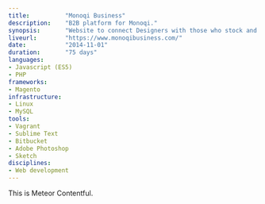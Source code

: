 ```yaml
---
title: 			"Monoqi Business"
description:	"B2B platform for Monoqi."
synopsis:		"Website to connect Designers with those who stock and sell their products."
liveurl:		"https://www.monoqibusiness.com/"
date:			"2014-11-01"
duration:		"75 days"
languages: 		
- Javascript (ES5)
- PHP
frameworks:
- Magento
infrastructure:
- Linux
- MySQL
tools:
- Vagrant
- Sublime Text
- Bitbucket
- Adobe Photoshop
- Sketch
disciplines:
- Web development
---
```


This is Meteor Contentful.